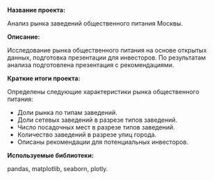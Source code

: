 **Название проекта:**

Анализ рынка заведений общественного питания Москвы.

**Описание:**

Исследование рынка общественного питания на основе открытых данных, подготовка презентации для инвесторов.
По результатам анализа подготовлена презентация с рекомендациями.

**Краткие итоги проекта:**

Определены следующие характеристики рынка общественного питания:

- Доли рынка по типам заведений.
- Доли сетевых заведений в разрезе типов заведений.
- Число посадочных мест в разрезе типов заведений. 
- Количество заведений в разрезе улиц города. 
- Описаны рекомендации для потенциальных инвесторов.

**Используемые библиотеки:**

pandas, matplotlib, seaborn, plotly.  
